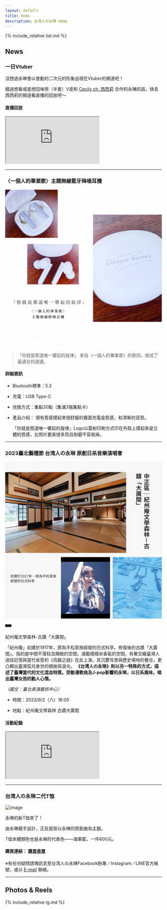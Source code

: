 ```yaml
---
layout: default
title: Home
description: 台湾人の永琳 Home
---
```


{% include_relative list.md %}

## News

### 一日Vtuber

沒想過永琳會以會動的二次元的形象出現在Vtuber的頻道吧！

錯過想看或是想回味用（半套）V皮和 [Cecily ch. 西西莉](https://youtube.com/@Cecily_KBC?si=kxbNvJwjRlW3foNs) 合作的永琳的話，快去西西莉的頻道看直播的回放吧～

#### 直播回放

<iframe src="https://www.youtube.com/embed/i-VxEPFifJ0"></iframe>

---
### 〈一個人的畢業歌〉主題無線藍牙降噪耳機

![image](F5D2F79F-E6D6-4EF7-8261-35A4128658D5.jpeg)

> 「你就是那道唯一響起的旋律」
> 來自〈一個人的畢業歌〉的歌詞，做成了最適合的週邊。

#### 詳細資訊

- Bluetooth標準：5.3
- 充電：USB Type-C
- 兌換方式：集點30點（集滿3張集點卡）
- 產品介紹：
    很有質感摸起來很舒服的霧面充電盒質感，和清晰的音質。
  
    「你就是那道唯一響起的旋律」Logo以雷射印刷方式印在外殼上摸起來是立體的質感，比照片要美很多而且耐磨不容易掉。

---
### 2023臺北藝穗節 台湾人の永琳 原創日系音樂演唱會

![image](IMG_1242.jpeg)

▀▀

紀州庵文學森林-古蹟「大廣間」

「紀州庵」初建於1917年，原為平松家族經營的日式料亭。修復後的古蹟「大廣間」，指的是中間不落柱且開敞的空間，滿載榻榻米香氣的空間，有著交織臺灣人過往記憶與當代省思的《烏腳之謎》在此上演，其沉鬱背景與歷史場地的疊合，更凸顯出臺灣孤兒身世的頓挫與淚光。 **《台湾人の永琳》則以另一特殊的方式，描述了臺灣當代的文化混血特質。受動漫歌曲及J-pop影響的永琳，以日系風味，唱出臺灣女孩的動人心情。**

*（圖文：臺北表演藝術中心）*

- 時間：2023/9/2（六）18:00

- 地點：紀州庵文學森林 古蹟大廣間

#### 活動紀錄

<iframe src="https://www.youtube.com/embed/7xC8CHFtzIk"></iframe>

---
### 台湾人の永琳二代T恤

![image](https://lh4.googleusercontent.com/tH6trOkOBmj-5-tltmVNyNTmERzFI1l6CGgveYEtcaOai2572AXDcVGA029JLvn5O_qzEX7BYWNyN7XWFYortbgTrZQlgr6aoXzGK5xejHLQummzSmAv2BfLyrpgx8G9ve5sLOrxBtqY-5P3bS1mQwQ28VzLZQ)

永琳的新T恤來了！

由永琳親手設計，正反面皆以永琳的原創曲為主題，

T恤本體顏色也是永琳的代表色——海軍藍，一件600元。

#### 購買連結： [購買表單](https://docs.google.com/forms/d/e/1FAIpQLSfL4j40eHtLK-8EkZSumVPmiiS5yz_RP7J4IjrzWyoH9sZyJA/viewform?usp=sf_link)

※有任何疑問請傳訊息至台湾人の永琳Facebook粉專／Instagram／LINE官方帳號，或以 [E-mail](mailto:taiwanese.eirin@gmail.com) 聯絡。

---
## Photos & Reels

{% include_relative ig.md %}
